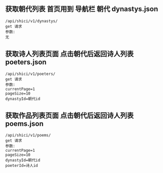 
## 获取朝代列表 首页用到 导航栏 朝代 dynastys.json

```
/api/shici/v1/dynastys/
get 请求
参数:
无
```



## 获取诗人列表页面 点击朝代后返回诗人列表 poeters.json

```
/api/shici/v1/poeters/
get 请求
参数:
currentPage=1
pageSize=10
dynastyId=朝代id
```


## 获取作品列表页面 点击朝代后返回诗人列表 poems.json

```
/api/shici/v1/poems/
get 请求
参数:
currentPage=1
pageSize=10
dynastyId=朝代id
poeterId=诗人id
```

